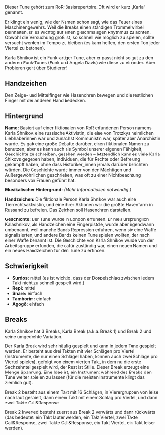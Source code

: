 Dieser Tune gehört zum RoR-Basisrepertoire. Oft wird er kurz „Karla“ genannt.

Er klingt ein wenig, wie der Namen schon sagt, wie das Feuer eines
Maschinengewehrs. Weil die Breaks einen ständigen Trommelwirbel beinhalten, ist
es wichtig auf einen gleichmäßigen Rhythmus zu achten. Obwohl die Versuchung
groß ist, so schnell wie möglich zu spielen, sollte versucht werden im Tempo zu
bleiben (es kann helfen, den ersten Ton jeder Viertel zu betonen).

Karla Shnikov ist ein Funk-artiger Tune, aber er passt nicht so gut zu den
anderen Funk-Tunes (Funk und Angela Davis) wie diese zu einander. Aber Probieren
geht über Studieren!

## Handzeichen

Den Zeige- und Mittelfinger wie Hasenohren bewegen und die restlichen Finger mit
der anderen Hand bedecken.

## Hintergrund

**Name:** Basiert auf einer fiktionalen von RoR erfundenen Person namens Karla
Shnikov, eine russische Aktivistin, die eine von Trotzkys heimlichen
Liebhaberinnen war und zunächst Kommunistin war, später aber Anarchistin wurde.
Es gab eine große Debatte darüber, einen fiktionalen Namen zu benutzen, aber es
kann auch als Symbol unserer eigenen Fähigkeit, Geschichte zu schreiben, gesehen
werden – letztendlich kann es viele Karla Shikovs gegeben haben, Individuen, die
für Rechte oder Befreiung gekämpft haben, ohne dass Historiker_innen jemals
darüber berichten würden. Die Geschichte wurde immer von den Mächtigen und
Außergewöhnlichen geschrieben, was oft zu einer Nichtbeachtung besonders von
Frauen geführt hat.

**Musikalischer Hintergrund:** *(Mehr Informationen notwendig.)*

**Handzeichen:** Die fiktionale Person Karla Shnikov war auch eine
Tierrechtsaktivistin, und eine ihrer Aktionen war die größte Hasenfarm in
Russand zu befreien. Das Zeichen soll Hasenohren darstellen.

**Geschichte:** Der Tune wurde in London erfunden. Er hieß ursprünglich
Kalashnikov, als Handzeichen eine Fingerpistole, wurde aber irgendwann
umbenannt, weil manche Bands Repression erfuhren, wenn sie eine Waffe
signalisierten, und andere Bands keinen Tune spielen wollten, der nach einer
Waffe benannt ist. Die Geschichte von Karla Shnikov wurde von der Arbeitsgruppe
erfunden, die dafür zuständig war, einen neuen Namen und ein neues Handzeichen
für den Tune zu erfinden.

## Schwierigkeit

* **Surdos:** mittel (es ist wichtig, dass der Doppelschlag zwischen jedem Takt
  nicht zu schnell gespielt wird.)
* **Repi:** mittel
* **Snare:** einfach
* **Tamborim:** einfach
* **Agogô:** einfach

## Breaks

Karla Shnikov hat 3 Breaks, Karla Break (a.k.a. Break 1) und Break 2 und seine
umgedrehte Variation.

Der Karla Break wird sehr häufig gespielt und kann in jedem Tune gespielt
werden. Er besteht aus drei Takten mit vier Schlägen pro Viertel (Instrumente,
die nur einen Schlägel haben, können auch zwei Schläge pro Viertel spielen),
gefolgt von einem vierten Takt, in dem nu die erste Sechzehntel gespielt wird,
der Rest ist Stille. Dieser Break erzeugt eine Menge Spannung. Eine Idee ist,
ein Instrument während des Breaks den Tune weiter spielen zu lassen (für die
meisten Instrumente klingt das ziemlich gut).

Break 2 besteht aus einem Takt mit 16 Schlägen, in Vierergruppen von leise nach
laut gespielt, dann einem Takt mit einem Schlag pro Viertel, und dann zwei Takte
Call&Response.

Break 2 Inverted besteht zuerst aus Break 2 vorwärts und dann rückwärts (das
bedeutet: ein Takt lauter werden, ein Takt Viertel, zwei Takte Call&Response,
zwei Takte Call&Response, ein Takt Viertel, ein Takt leiser werden).
